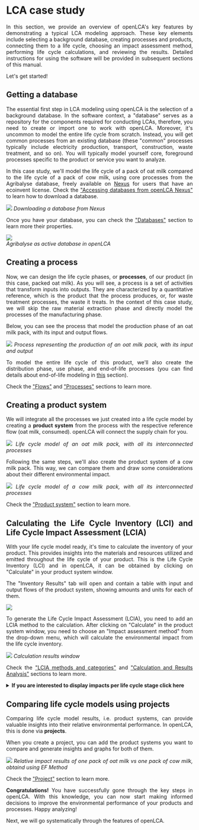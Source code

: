# LCA case study

<div style='text-align: justify;'>

In this section, we provide an overview of openLCA's key features by demonstrating a typical LCA modeling approach. These key elements include selecting a background database, creating processes and products, connecting them to a life cycle, choosing an impact assessment method, performing life cycle calculations, and reviewing the results. Detailed instructions for using the software will be provided in subsequent sections of this manual.

Let's get started!

## Getting a database

The essential first step in LCA modeling using openLCA is the selection of a background database. In the software context, a "database" serves as a repository for the components required for conducting LCAs, therefore, you need to create or import one to work with openLCA. Moreover, it's uncommon to model the entire life cycle from scratch. Instead, you will get common processes from an existing database (these "common" processes typically include electricity production, transport, construction, waste treatment, and so on). You will typically model yourself core, foreground processes specific to the product or service you want to analyze. 

In this case study, we'll model the life cycle of a pack of oat milk compared to the life cycle of a pack of cow milk, using core processes from the Agribalyse database, freely available on [Nexus](https://nexus.openlca.org/) for users that have an ecoinvent license. Check the ["Accessing databases from openLCA Nexus"](./resources/nexus.md#accessing-databases-from-openlca-nexus) to learn how to download a database.

![](./media/download_databases.png)
_Downloading a database from Nexus_

Once you have your database, you can check the ["Databases"](./databases/index.md) section to learn more their properties.

![](./media/database_navigation_cg.png)
<br>_Agribalyse as active database in openLCA_

## Creating a process

Now, we can design the life cycle phases, or **processes**, of our product (in this case, packed oat milk). As you will see, a process is a set of activities that transform inputs into outputs. They are characterized by a quantitative reference, which is the product that the process produces, or, for waste treatment processes, the waste it treats. In the context of this case study, we will skip the raw material extraction phase and directly model the processes of the manufacturing phase. 

Below, you can see the process that model the production phase of an oat milk pack, with its input and output flows. 

![](./media/step3.png)
_Process representing the production of an oat milk pack, with its input and output_

To model the entire life cycle of this product, we'll also create the distribution phase, use phase, and end-of-life processes (you can find details about end-of-life modeling in [this](./waste_modelling.md) section).

Check the ["Flows"](./flows/index.md) and ["Processes"](./processes/index.md) sections to learn more.

## Creating a product system

We will integrate all the processes we just created into a life cycle model by creating a **product system** from the process with the respective reference flow (oat milk, consumed). openLCA will connect the supply chain for you.

![](./media/step12.png)
_Life cycle model of an oat milk pack, with all its interconnected processes_

Following the same steps, we'll also create the product system of a cow milk pack. This way, we can compare them and draw some considerations about their different environmental impact.

![](./media/cowmilk_modelgraph.png)
_Life cycle model of a cow milk pack, with all its interconnected processes_

Check the ["Product system"](./prod_sys/index.md) section to learn more.

## Calculating the Life Cycle Inventory (LCI) and Life Cycle Impact Assessment (LCIA) 

With your life cycle model ready, it's time to calculate the inventory of your product. This provides insights into the materials and resources utilized and emitted throughout the life cycle of your product. This is the Life Cycle Inventory (LCI) and in openLCA, it can be obtained by clicking on "Calculate" in your product system window.

The "Inventory Results" tab will open and contain a table with input and output flows of the product system, showing amounts and units for each of them.

![](./media/inventory_result.png)

To generate the Life Cycle Impact Assessment (LCIA), you need to add an LCIA method to the calculation. After clicking on "Calculate" in the product system window, you need to choose an "Impact assessment method" from the drop-down menu, which will calculate the environmental impact from the life cycle inventory.

![](./media/step17.png)
_Calculation results window_

Check the ["LCIA methods and categories"](./lcia_methods/index.md) and ["Calculation and Results Analysis"](./res_analysis/index.md) sections to learn more.

<details>
<summary><b>If you are interested to display impacts per life cycle stage click here</b></summary>

For a detailed analysis of the impacts of the individual life cycle stages in openLCA, you have to slightly modify the modelling approach which will lead to the following model graph:

![](./media/lifecycleoatmodel.png)

This will allow you to assess the impacts per life cycle stage as displayed in the Sankey diagram here:

![](./media/lifecycleoatGWP.png) 

And in a similar fashion in the Contribution tree:

![](./media/lifecycleoatcontribution.png)


</details>

## Comparing life cycle models using projects

Comparing life cycle model results, i.e. product systems, can provide valuable insights into their relative environmental performance. In openLCA, this is done via **projects**.

When you create a project, you can add the product systems you want to compare and generate insights and graphs for both of them.

![](./media/project_relative_results_cg.png)
_Relative impact results of one pack of oat milk vs one pack of cow milk, obtaind using EF Method_

Check the ["Project"](./projects/index.md) section to learn more.

**Congratulations!** You have successfully gone through the key steps in openLCA. With this knowledge, you can now start making informed decisions to improve the environmental performance of your products and processes. Happy analyzing!

Next, we will go systematically through the features of openLCA.



















</div>
